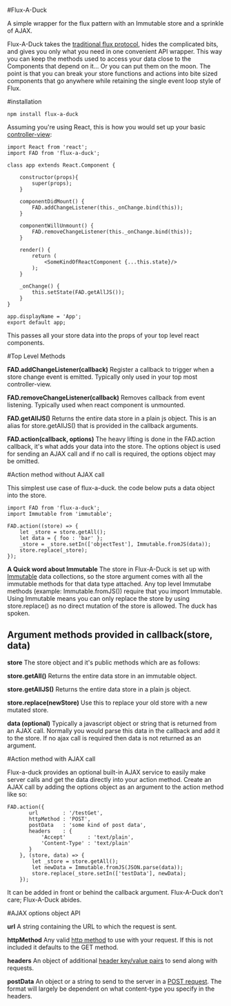 #Flux-A-Duck

A simple wrapper for the flux pattern with an Immutable store and a sprinkle of AJAX.

Flux-A-Duck takes the [traditional flux protocol](https://facebook.github.io/flux/docs/overview.html), hides the complicated bits, and gives you only what you need in one convenient API wrapper. This way you can keep the methods used to access your data close to the Components that depend on it... Or you can put them on the moon. The point is that you can break your store functions and actions into bite sized components that go anywhere while retaining the single event loop style of Flux. 


#installation

    npm install flux-a-duck 


Assuming you're using React, this is how you would set up your basic [controller-view](https://facebook.github.io/flux/docs/overview.html#views-and-controller-views):

  

    import React from 'react';
    import FAD from 'flux-a-duck';
    
    class app extends React.Component {
    
        constructor(props){
            super(props);
        }
    
        componentDidMount() {
            FAD.addChangeListener(this._onChange.bind(this));
        }
    
        componentWillUnmount() {
            FAD.removeChangeListener(this._onChange.bind(this));
        }
    
        render() {
            return (
                <SomeKindOfReactComponent {...this.state}/>
            );
        }
    
        _onChange() {
            this.setState(FAD.getAllJS());
        }
    }

    app.displayName = 'App';
    export default app;

This passes all your store data into the props of your top level react components.

#Top Level Methods

**FAD.addChangeListener(callback)**
Register a callback to trigger when a store change event is emitted. Typically only used in your top most controller-view. 

**FAD.removeChangeListener(callback)**
Removes callback from event listening. Typically used when react component is unmounted.

**FAD.getAllJS()**
Returns the entire data store in a plain js object. This is an alias for store.getAllJS() that is provided in the callback arguments.

**FAD.action(callback, options)**
The heavy lifting is done in the FAD.action callback, it's what adds your data into the store. The options object is used for sending an AJAX call and if no call is required, the options object may be omitted.


#Action method without AJAX call

This simplest use case of flux-a-duck. the code below puts a data object into the store.  

	import FAD from 'flux-a-duck';
	import Immutable from 'immutable';
    
    FAD.action((store) => {
        let _store = store.getAll();
        let data = { foo : 'bar' };
        _store = _store.setIn(['objectTest'], Immutable.fromJS(data));
        store.replace(_store);
    });


**A Quick word about Immutable**
The store in Flux-A-Duck is set up with [Immutable](https://facebook.github.io/immutable-js/) data collections, so the store argument comes with all the immutable methods for that data type attached. Any top level Immutabe methods (example: Immutable.fromJS()) require that you import Immutable. Using Immutable means you can only replace the store by using store.replace() as no direct mutation of the store is allowed. The duck has spoken.


Argument methods provided in callback(store, data)
---------------------

**store**
The store object and it's public methods which are as follows:

**store.getAll()**
Returns the entire data store in an immutable object.

**store.getAllJS()**
Returns the entire data store in a plain js object.

**store.replace(newStore)**
Use this to replace your old store with a new mutated store.

**data (optional)**
Typically a javascript object or string that is returned from an AJAX call. Normally you would parse this data in the callback and add it to the store. If no ajax call is required then data is not returned as an argument. 


#Action method with AJAX call

Flux-a-duck provides an optional built-in AJAX service to easily make server calls and get the data directly into your action method. Create an AJAX call by adding the options object as an argument to the action method like so:

    

    FAD.action({
		   url        : '/testGet',
	       httpMethod : 'POST',
	       postData   : 'some kind of post data',
	       headers    : {
	           'Accept'       : 'text/plain',
	           'Content-Type' : 'text/plain'
	       }
	    }, (store, data) => {
            let _store = store.getAll();
            let newData = Immutable.fromJS(JSON.parse(data));
		    store.replace(_store.setIn(['testData'], newData);
        });

It can be added in front or behind the callback argument. Flux-A-Duck don't care; Flux-A-Duck abides.

#AJAX options object API

**url**
A string containing the URL to which the request is sent.

**httpMethod**
Any valid [http method](https://en.wikipedia.org/wiki/Hypertext_Transfer_Protocol#Request_methods) to use with your request. If this is not included it defaults to the GET method.

**headers**
An object of additional [header key/value pairs](https://en.wikipedia.org/wiki/List_of_HTTP_header_fields) to send along with requests.

**postData**
An object or a string to send to the server in a [POST request](https://en.wikipedia.org/wiki/POST_%28HTTP%29). The format will largely be dependent on what content-type you specify in the headers.
